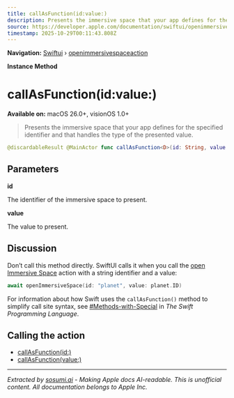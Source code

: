 ```yaml
---
title: callAsFunction(id:value:)
description: Presents the immersive space that your app defines for the specified identifier and that handles the type of the presented value.
source: https://developer.apple.com/documentation/swiftui/openimmersivespaceaction/callasfunction(id:value:)
timestamp: 2025-10-29T00:11:43.808Z
---
```


**Navigation:** [Swiftui](/documentation/swiftui) › [openimmersivespaceaction](/documentation/swiftui/openimmersivespaceaction)

**Instance Method**

# callAsFunction(id:value:)

**Available on:** macOS 26.0+, visionOS 1.0+

> Presents the immersive space that your app defines for the specified identifier and that handles the type of the presented value.

```swift
@discardableResult @MainActor func callAsFunction<D>(id: String, value: D) async -> OpenImmersiveSpaceAction.Result where D : Decodable, D : Encodable, D : Hashable
```

## Parameters

**id**

The identifier of the immersive space to present.



**value**

The value to present.



## Discussion

Don’t call this method directly. SwiftUI calls it when you call the [open Immersive Space](/documentation/swiftui/environmentvalues/openimmersivespace) action with a string identifier and a value:

```swift
await openImmersiveSpace(id: "planet", value: planet.ID)
```

For information about how Swift uses the `callAsFunction()` method to simplify call site syntax, see [#Methods-with-Special](https://docs.swift.org/swift-book/documentation/the-swift-programming-language/declarations/#Methods-with-Special-Names) in *The Swift Programming Language*.

## Calling the action

- [callAsFunction(id:)](/documentation/swiftui/openimmersivespaceaction/callasfunction(id:))
- [callAsFunction(value:)](/documentation/swiftui/openimmersivespaceaction/callasfunction(value:))

---

*Extracted by [sosumi.ai](https://sosumi.ai) - Making Apple docs AI-readable.*
*This is unofficial content. All documentation belongs to Apple Inc.*
